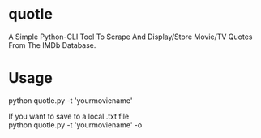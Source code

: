 # quotle
A Simple Python-CLI Tool To Scrape And Display/Store Movie/TV Quotes From The IMDb Database.

# Usage

python quotle.py -t 'yourmoviename'</br>

If you want to save to a local .txt file </br>
python quotle.py -t 'yourmoviename' -o
